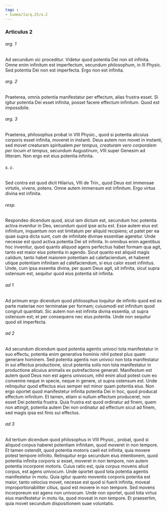 ```yaml
---
tags : 
- Summa/Ia/q.25/a.2
---
```


### Articulus 2

###### arg. 1
Ad secundum sic proceditur. Videtur quod potentia Dei non sit infinita. Omne enim infinitum est imperfectum, secundum philosophum, in III Physic. Sed potentia Dei non est imperfecta. Ergo non est infinita.

###### arg. 2
Praeterea, omnis potentia manifestatur per effectum, alias frustra esset. Si igitur potentia Dei esset infinita, posset facere effectum infinitum. Quod est impossibile.

###### arg. 3
Praeterea, philosophus probat in VIII Physic., quod si potentia alicuius corporis esset infinita, moveret in instanti. Deus autem non movet in instanti, sed movet creaturam spiritualem *per tempus, creaturam vero corporalem per locum et tempus*, secundum Augustinum, VIII super Genesim ad litteram. Non ergo est eius potentia infinita.

###### s. c.
Sed contra est quod dicit Hilarius, VIII de Trin., quod Deus est immensae virtutis, vivens, potens. Omne autem immensum est infinitum. Ergo virtus divina est infinita.

###### resp.
Respondeo dicendum quod, sicut iam dictum est, secundum hoc potentia activa invenitur in Deo, secundum quod ipse actu est. Esse autem eius est infinitum, inquantum non est limitatum per aliquid recipiens; ut patet per ea quae supra dicta sunt, cum de infinitate divinae essentiae ageretur. Unde necesse est quod activa potentia Dei sit infinita. In omnibus enim agentibus hoc invenitur, quod quanto aliquod agens perfectius habet formam qua agit, tanto est maior eius potentia in agendo. Sicut quanto est aliquid magis calidum, tanto habet maiorem potentiam ad calefaciendum, et haberet utique potentiam infinitam ad calefaciendum, si eius calor esset infinitus. Unde, cum ipsa essentia divina, per quam Deus agit, sit infinita, sicut supra ostensum est, sequitur quod eius potentia sit infinita.

###### ad 1
Ad primum ergo dicendum quod philosophus loquitur de infinito quod est ex parte materiae non terminatae per formam; cuiusmodi est infinitum quod congruit quantitati. Sic autem non est infinita divina essentia, ut supra ostensum est; et per consequens nec eius potentia. Unde non sequitur quod sit imperfecta.

###### ad 2
Ad secundum dicendum quod potentia agentis univoci tota manifestatur in suo effectu, potentia enim generativa hominis nihil potest plus quam generare hominem. Sed potentia agentis non univoci non tota manifestatur in sui effectus productione, sicut potentia solis non tota manifestatur in productione alicuius animalis ex putrefactione generati. Manifestum est autem quod Deus non est agens univocum, nihil enim aliud potest cum eo convenire neque in specie, neque in genere, ut supra ostensum est. Unde relinquitur quod effectus eius semper est minor quam potentia eius. Non ergo oportet quod manifestetur infinita potentia Dei in hoc, quod producat effectum infinitum. Et tamen, etiam si nullum effectum produceret, non esset Dei potentia frustra. Quia frustra est quod ordinatur ad finem, quem non attingit, potentia autem Dei non ordinatur ad effectum sicut ad finem, sed magis ipsa est finis sui effectus.

###### ad 3
Ad tertium dicendum quod philosophus in VIII Physic., probat, quod si aliquod corpus haberet potentiam infinitam, quod moveret in non tempore. Et tamen ostendit, quod potentia motoris caeli est infinita, quia movere potest tempore infinito. Relinquitur ergo secundum eius intentionem, quod potentia infinita corporis si esset, moveret in non tempore, non autem potentia incorporei motoris. Cuius ratio est, quia corpus movens aliud corpus, est agens univocum. Unde oportet quod tota potentia agentis manifestetur in motu. Quia igitur quanto moventis corporis potentia est maior, tanto velocius movet, necesse est quod si fuerit infinita, moveat improportionabiliter citius, quod est movere in non tempore. Sed movens incorporeum est agens non univocum. Unde non oportet, quod tota virtus eius manifestetur in motu ita, quod moveat in non tempore. Et praesertim, quia movet secundum dispositionem suae voluntatis.

